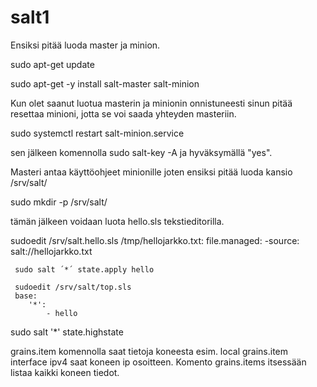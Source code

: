 # salt1

Ensiksi pitää luoda master ja minion.

sudo apt-get update

sudo apt-get -y install salt-master salt-minion

Kun olet saanut luotua masterin ja minionin onnistuneesti sinun pitää resettaa minioni, jotta se voi saada yhteyden masteriin.

sudo systemctl restart salt-minion.service

sen jälkeen komennolla sudo salt-key -A ja hyväksymällä "yes".

Masteri antaa käyttöohjeet minionille joten ensiksi pitää luoda kansio /srv/salt/

sudo mkdir -p /srv/salt/ 

tämän jälkeen voidaan luota hello.sls tekstieditorilla.

sudoedit /srv/salt.hello.sls
 /tmp/hellojarkko.txt:
   file.managed:
     -source: salt://hellojarkko.txt
     
     sudo salt ´*´ state.apply hello
     
     sudoedit /srv/salt/top.sls
     base:
        '*':
            - hello
            
   sudo salt '*' state.highstate
   
   grains.item komennolla saat tietoja koneesta esim. local grains.item interface ipv4 saat koneen ip osoitteen. Komento grains.items itsessään listaa kaikki koneen tiedot.
   
   
   
